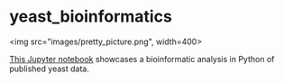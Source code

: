 # yeast_bioinformatics

<img src="images/pretty_picture.png", width=400>

[This Jupyter notebook](http://nbviewer.jupyter.org/github/petermchale/yeast_bioinformatics/blob/master/analysis.ipynb) showcases a bioinformatic analysis in Python of published yeast data.  
